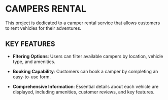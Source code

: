 # **CAMPERS RENTAL**

This project is dedicated to a camper rental service that allows customers to rent vehicles for their adventures.

## **KEY FEATURES**

* **Fltering Options**: Users can filter available campers by location, vehicle type, and amenities.

* **Booking Capability**: Customers can book a camper by completing an easy-to-use form.

* **Comprehensive Information**: Essential details about each vehicle are displayed, including amenities, customer reviews, and key features.

